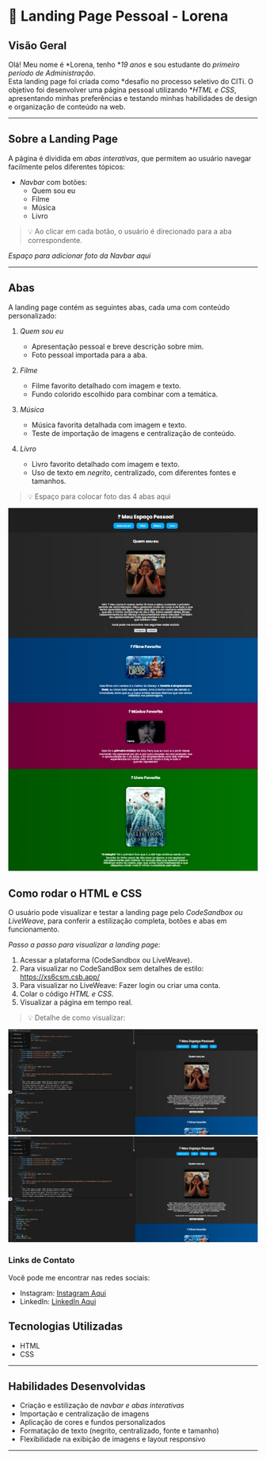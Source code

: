 # 🌟 Landing Page Pessoal - Lorena

## Visão Geral
Olá! Meu nome é *Lorena, tenho **19 anos* e sou estudante do *primeiro período de Administração*.  
Esta landing page foi criada como *desafio no processo seletivo do CITi. O objetivo foi desenvolver uma página pessoal utilizando **HTML e CSS*, apresentando minhas preferências e testando minhas habilidades de design e organização de conteúdo na web.

---

## Sobre a Landing Page
A página é dividida em *abas interativas*, que permitem ao usuário navegar facilmente pelos diferentes tópicos:

- *Navbar* com botões:
  - Quem sou eu
  - Filme
  - Música
  - Livro

> 💡 Ao clicar em cada botão, o usuário é direcionado para a aba correspondente.

*Espaço para adicionar foto da Navbar aqui*  

---

## Abas
A landing page contém as seguintes abas, cada uma com conteúdo personalizado:

1. *Quem sou eu*  
   - Apresentação pessoal e breve descrição sobre mim.  
   - Foto pessoal importada para a aba.  

2. *Filme*  
   - Filme favorito detalhado com imagem e texto.  
   - Fundo colorido escolhido para combinar com a temática.

3. *Música*  
   - Música favorita detalhada com imagem e texto.  
   - Teste de importação de imagens e centralização de conteúdo.  

4. *Livro*  
   - Livro favorito detalhado com imagem e texto.  
   - Uso de texto em *negrito*, centralizado, com diferentes fontes e tamanhos.

> 💡 Espaço para colocar foto das 4 abas aqui  

![Foto da Navbar](https://github.com/lorenaflor-gif/ptc-citi/blob/main/imagens/WhatsApp%20Image%202025-10-25%20at%2016.32.20.jpeg?raw=true)

## Como rodar o HTML e CSS
O usuário pode visualizar e testar a landing page pelo *CodeSandbox ou LiveWeave*, para conferir a estilização completa, botões e abas em funcionamento.  

*Passo a passo para visualizar a landing page:*
1. Acessar a plataforma (CodeSandbox ou LiveWeave).
2. Para visualizar no CodeSandBox sem detalhes de estilo: https://xs6csm.csb.app/
3. Para visualizar no LiveWeave: Fazer login ou criar uma conta.  
4. Colar o código *HTML e CSS*.  
5. Visualizar a página em tempo real.  

> 💡 Detalhe de como visualizar: 

![Foto da Landing Page completa](https://raw.githubusercontent.com/lorenaflor-gif/ptc-citi/refs/heads/main/imagens/WhatsApp%20Image%202025-10-25%20at%2016.41.55.jpeg)
![Foto da Landing Page completa](https://github.com/lorenaflor-gif/ptc-citi/blob/main/imagens/WhatsApp%20Image%202025-10-25%20at%2016.41.55.jpeg?raw=true)



### Links de Contato
Você pode me encontrar nas redes sociais:

- Instagram: [Instagram Aqui](https://www.instagram.com/lorena.flor_?igsh=MTk5dzJxd3ltODhiag==)  
- LinkedIn: [LinkedIn Aqui](https://www.linkedin.com/in/lorena-flor-8992ba353?utm_source=share&utm_campaign=share_via&utm_content=profile&utm_medium=ios_app)

## Tecnologias Utilizadas
- HTML  
- CSS  

---

## Habilidades Desenvolvidas
- Criação e estilização de *navbar e abas interativas*  
- Importação e centralização de imagens  
- Aplicação de cores e fundos personalizados  
- Formatação de texto (negrito, centralizado, fonte e tamanho)  
- Flexibilidade na exibição de imagens e layout responsivo  

---
